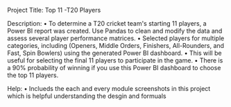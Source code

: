 Project Title:
Top 11 -T20 Players

Description:
•	To determine a T20 cricket team's starting 11 players, a Power BI report was created. Use Pandas to clean and modify the data and assess several player performance matrices.
•	Selected players for multiple categories, including (Openers, Middle Orders, Finishers, All-Rounders, and Fast, Spin Bowlers) using the generated Power BI dashboard.
•	This will be useful for selecting the final 11 players to participate in the game.
•	There is a 90% probability of winning if you use this Power BI dashboard to choose the top 11 players.

Help:
•   Inclueds the each and every module screenshots in this project which is helpful understanding the desgin and formuals
